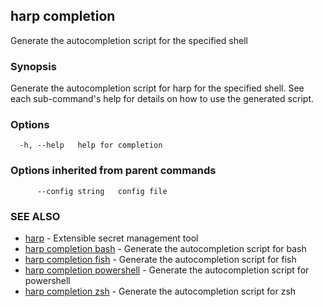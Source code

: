 ## harp completion

Generate the autocompletion script for the specified shell

### Synopsis

Generate the autocompletion script for harp for the specified shell.
See each sub-command's help for details on how to use the generated script.


### Options

```
  -h, --help   help for completion
```

### Options inherited from parent commands

```
      --config string   config file
```

### SEE ALSO

* [harp](harp.md)	 - Extensible secret management tool
* [harp completion bash](harp_completion_bash.md)	 - Generate the autocompletion script for bash
* [harp completion fish](harp_completion_fish.md)	 - Generate the autocompletion script for fish
* [harp completion powershell](harp_completion_powershell.md)	 - Generate the autocompletion script for powershell
* [harp completion zsh](harp_completion_zsh.md)	 - Generate the autocompletion script for zsh

